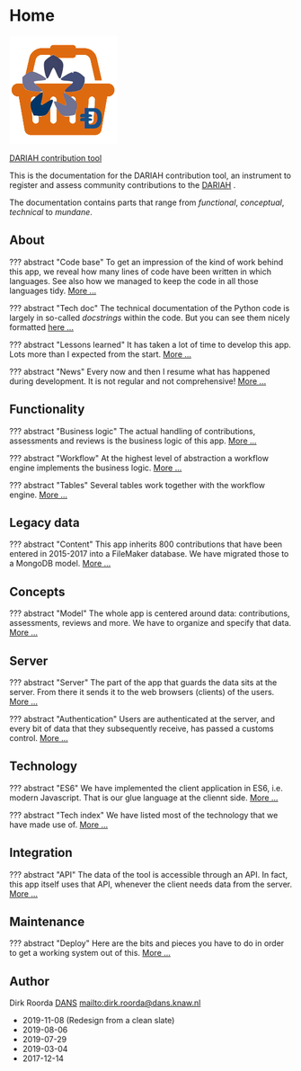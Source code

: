 # Home

![logo](images/inkind_logo.png)

[DARIAH contribution tool]({{liveBase}})

This is the documentation for the DARIAH contribution tool, an instrument to register
and assess community contributions to the [DARIAH]({{dariah}}) .

The documentation contains parts that range from _functional_, _conceptual_, _technical_
to _mundane_.

## About

??? abstract "Code base"
    To get an impression of the kind of work behind this app, we
    reveal how many lines of code have been written in which languages. See also how we
    managed to keep the code in all those languages tidy. [More ...](About/Codebase.md)

??? abstract "Tech doc"
    The technical documentation of the Python code is largely in so-called
    *docstrings* within the code. But you can see them nicely formatted
    [here ...]({{docSite}}/api/html/controllers/)

??? abstract "Lessons learned"
    It has taken a lot of time to develop this app. Lots more
    than I expected from the start. [More ...](About/Lessons.md)

??? abstract "News"
    Every now and then I resume what has happened during development. It
    is not regular and not comprehensive! [More ...](About/News.md)

## Functionality

??? abstract "Business logic"
    The actual handling of contributions, assessments and
    reviews is the business logic of this app. [More ...](Functionality/Business.md)

??? abstract "Workflow"
    At the highest level of abstraction a workflow engine implements
    the business logic. [More ...](Functionality/Workflow.md)

??? abstract "Tables"
    Several tables work together with the workflow engine.
    [More ...](Functionality/Tables.md)

## Legacy data

??? abstract "Content"
    This app inherits 800 contributions that have been entered in
    2015-2017 into a FileMaker database. We have migrated those to a MongoDB model.
    [More ...](Legacy/Content.md)

## Concepts

??? abstract "Model"
    The whole app is centered around data: contributions, assessments,
    reviews and more. We have to organize and specify that data.
    [More ...](Concepts/Model.md)

## Server

??? abstract "Server"
    The part of the app that guards the data sits at the server. From
    there it sends it to the web browsers (clients) of the users.
    [More ...](Server/Server.md)

??? abstract "Authentication"
    Users are authenticated at the server, and every bit of
    data that they subsequently receive, has passed a customs control.
    [More ...](Server/Authentication.md)

## Technology

??? abstract "ES6"
    We have implemented the client application in ES6, i.e. modern
    Javascript. That is our glue language at the cliennt side. [More ...](Technology/ES6.md)

??? abstract "Tech index"
    We have listed most of the technology that we have made use
    of. [More ...](Technology/Tech.md)

## Integration

??? abstract "API"
    The data of the tool is accessible through an API. In fact, this app
    itself uses that API, whenever the client needs data from the server.
    [More ...](Integration/API.md)

## Maintenance

??? abstract "Deploy"
    Here are the bits and pieces you have to do in order to get a
    working system out of this. [More ...](Maintenance/Deploy.md)

## Author

Dirk Roorda [DANS]({{dans}}) <mailto:dirk.roorda@dans.knaw.nl>

- 2019-11-08 (Redesign from a clean slate)
- 2019-08-06
- 2019-07-29
- 2019-03-04
- 2017-12-14
